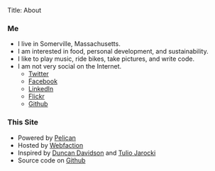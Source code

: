 Title: About

### Me

* I live in Somerville, Massachusetts.
* I am interested in food, personal development, and sustainability.
* I like to play music, ride bikes, take pictures, and write code.
* I am not very social on the Internet.
    * [Twitter](http://twitter.com/bhrut)
    * [Facebook](http://facebook.com/bhrutledge)
    * [LinkedIn](http://www.linkedin.com/in/bhrutledge)
    * [Flickr](http://flickr.com/bhrutledge)
    * [Github](http://github.com/bhrutledge)

### This Site

* Powered by [Pelican](http://docs.getpelican.com/en/latest/)
* Hosted by [Webfaction](https://www.webfaction.com/)
* Inspired by [Duncan Davidson](http://duncandavidson.com/blog/) and [Tulio Jarocki](http://tuliojarocki.com/)
* Source code on [Github](https://github.com/bhrutledge/bhrutledge.com)
